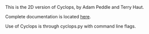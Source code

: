 This is the 2D version of Cyclops, by Adam Peddle and Terry Haut.

Complete documentation is located [here](http://cyclops-apint.readthedocs.io).

Use of Cyclops is through cyclops.py with command line flags.
